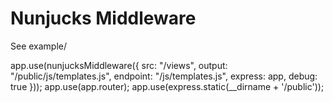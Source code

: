 Nunjucks Middleware
========

See example/

 app.use(nunjucksMiddleware({
    src: "/views",
    output: "/public/js/templates.js",
    endpoint: "/js/templates.js",
    express: app,
    debug: true
  }));
  app.use(app.router);
  app.use(express.static(__dirname + '/public'));
